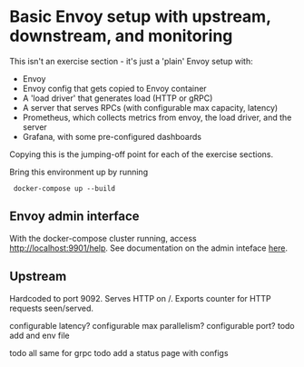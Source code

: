 # Basic Envoy setup with upstream, downstream, and monitoring

This isn't an exercise section - it's just a 'plain' Envoy setup with:
  * Envoy 
  * Envoy config that gets copied to Envoy container
  * A 'load driver' that generates load (HTTP or gRPC)
  * A server that serves RPCs (with configurable max capacity, latency)
  * Prometheus, which collects metrics from envoy, the load driver, and the server
  * Grafana, with some pre-configured dashboards

Copying this is the jumping-off point for each of the exercise sections.

Bring this environment up by running 

```
 docker-compose up --build
```

## Envoy admin interface

With the docker-compose cluster running, access [http://localhost:9901/help](http://localhost:9901/help).
See documentation on the admin inteface [here](https://www.envoyproxy.io/docs/envoy/latest/operations/admin).

## Upstream

Hardcoded to port 9092. 
Serves HTTP on /.
Exports counter for HTTP requests seen/served.

configurable latency? configurable max parallelism? configurable port?
todo add and env file

todo all same for grpc
todo add a status page with configs